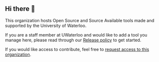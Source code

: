 ## Hi there 👋

This organization hosts Open Source and Source Available tools made and supported by the University of Waterloo.

If you are a staff member at UWaterloo and would like to add a tool you manage here, please read through our [Release policy](https://uwaterloo-public.github.io/software-development/policies/1.release-policy.html) to get started.

If you would like access to contribute, feel free to [request access to this organization](https://forms.office.com/r/mUkDK45Bps).
